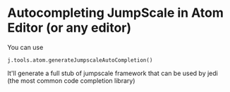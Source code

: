 # Autocompleting JumpScale in Atom Editor (or any editor)

You can use
```
j.tools.atom.generateJumpscaleAutoCompletion()
```
It'll generate a full stub of jumpscale framework that can be used by jedi (the most common code completion library)
